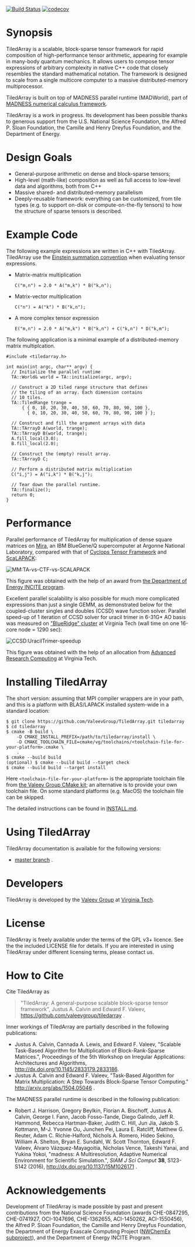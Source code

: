 [![Build Status](https://travis-ci.org/ValeevGroup/tiledarray.svg?branch=master)](https://travis-ci.org/ValeevGroup/tiledarray)
[![codecov](https://codecov.io/gh/ValeevGroup/tiledarray/branch/master/graph/badge.svg)](https://codecov.io/gh/ValeevGroup/tiledarray)

# Synopsis
TiledArray is a scalable, block-sparse tensor framework for rapid composition of high-performance tensor arithmetic, appearing for example in many-body quantum mechanics. It allows users to compose tensor expressions of arbitrary complexity in native C++ code that closely resembles the standard mathematical notation. The framework is designed to scale from a single multicore computer to a massive distributed-memory multiprocessor.

TiledArray is built on top of MADNESS parallel runtime (MADWorld), part of [MADNESS numerical calculus framework](https://github.com/m-a-d-n-e-s-s/madness).

TiledArray is a work in progress. Its development has been possible thanks to generous support from the U.S. National Science Foundation, the Alfred P. Sloan Foundation, the Camille and Henry Dreyfus Foundation, and the Department of Energy.

# Design Goals
* General-purpose arithmetic on dense and block-sparse tensors;
* High-level (math-like) composition as well as full access to low-level data and algorithms, both from C++
* Massive shared- and distributed-memory parallelism
* Deeply-reusable framework: everything can be customized, from tile types (e.g. to support on-disk or compute-on-the-fly tensors) to how the structure of sparse tensors is described.

# Example Code

The following example expressions are written in C++ with TiledArray. TiledArray use the [Einstein summation convention](http://en.wikipedia.org/wiki/Einstein_notation) when evaluating tensor expressions.

* Matrix-matrix multiplication

   ```
   C("m,n") = 2.0 * A("m,k") * B("k,n");
   ```

* Matrix-vector multiplication

   ```
   C("n") = A("k") * B("k,n");
   ```

* A more complex tensor expression
 
   ```
   E("m,n") = 2.0 * A("m,k") * B("k,n") + C("k,n") * D("k,m");
   ```

The following application is a minimal example of a distributed-memory matrix multiplcation.

```
#include <tiledarray.h>

int main(int argc, char** argv) {
  // Initialize the parallel runtime
  TA::World& world = TA::initialize(argc, argv);
  
  // Construct a 2D tiled range structure that defines
  // the tiling of an array. Each dimension contains
  // 10 tiles.
  TA::TiledRange trange = 
      { { 0, 10, 20, 30, 40, 50, 60, 70, 80, 90, 100 },
        { 0, 10, 20, 30, 40, 50, 60, 70, 80, 90, 100 } };
  
  // Construct and fill the argument arrays with data
  TA::TArrayD A(world, trange);
  TA::TArrayD B(world, trange);
  A.fill_local(3.0);
  B.fill_local(2.0);
  
  // Construct the (empty) result array.
  TA::TArrayD C;
  
  // Perform a distributed matrix multiplication
  C("i,j") = A("i,k") * B("k,j");
  
  // Tear down the parallel runtime. 
  TA::finalize();
  return 0;
}
```

# Performance

Parallel performance of TiledArray for multiplication of dense square matrices on [Mira](https://www.alcf.anl.gov/mira), an IBM BlueGene/Q supercomputer at Argonne National Laboratory, compared with that of [Cyclops Tensor Framework](https://github.com/solomonik/ctf) and [ScaLAPACK](http://www.netlib.org/scalapack/):

![MM:TA-vs-CTF-vs-SCALAPACK](https://valeevgroup.github.io/tiledarray/images/BGQtime_TA_CTF_ScaLAPACK.png)

This figure was obtained with the help of an award from [the Department of Energy INCITE program](http://www.doeleadershipcomputing.org/incite-program/).

Excellent parallel scalability is also possible for much more complicated expressions than just a single GEMM, as demonstrated below for the coupled-cluster singles and doubles (CCSD) wave function solver. Parallel speed-up of 1 iteration of CCSD solver for uracil trimer in 6-31G* AO basis was measured on ["BlueRidge" cluster](https://secure.hosting.vt.edu/www.arc.vt.edu/computing/blueridge-sandy-bridge/) at Virginia Tech (wall time on one 16-core node = 1290 sec):

![CCSD:UracilTrimer-speedup](https://valeevgroup.github.io/tiledarray/images/uracil-trimer-ccsd-blueridge-speedup.png)

This figure was obtained with the help of an allocation from [Advanced Research Computing](https://secure.hosting.vt.edu/www.arc.vt.edu/) at Virginia Tech.

# Installing TiledArray

The short version: assuming that MPI compiler wrappers are in your path, and this is a platform with BLAS/LAPACK installed system-wide in a standard location:
```
$ git clone https://github.com/ValeevGroup/TiledArray.git tiledarray
$ cd tiledarray
$ cmake -B build \
    -D CMAKE_INSTALL_PREFIX=/path/to/tiledarray/install \
    -D CMAKE_TOOLCHAIN_FILE=cmake/vg/toolchains/<toolchain-file-for-your-platform>.cmake \
    .
$ cmake --build build
(optional) $ cmake --build build --target check
$ cmake --build build --target install
```
Here `<toolchain-file-for-your-platform>` is the appropriate toolchain file from [the Valeev Group CMake kit](https://github.com/ValeevGroup/kit-cmake/tree/master/toolchains); an alternative is
to provide your own toolchain file. On some standard platforms (e.g. MacOS) the toolchain file can be skipped.

The detailed instructions can be found in [INSTALL.md](https://github.com/ValeevGroup/tiledarray/blob/master/INSTALL.md).

# Using TiledArray

TiledArray documentation is available for the following versions:
- [master branch](https://valeevgroup.github.io/tiledarray/dox-master) .

# Developers
TiledArray is developed by the [Valeev Group](http://valeevgroup.github.io/) at [Virginia Tech](http://www.vt.edu).

# License

TiledArray is freely available under the terms of the GPL v3+ licence. See the the included LICENSE file for details. If you are interested in using TiledArray under different licensing terms, please contact us.

# How to Cite

Cite TiledArray as
> "TiledArray: A general-purpose scalable block-sparse tensor framework", Justus A. Calvin and Edward F. Valeev, https://github.com/valeevgroup/tiledarray .

Inner workings of TiledArray are partially described in the following publications:
* Justus A. Calvin, Cannada A. Lewis, and Edward F. Valeev, "Scalable Task-Based Algorithm for Multiplication of Block-Rank-Sparse Matrices.", Proceedings of the 5th Workshop on Irregular Applications: Architectures and Algorithms, http://dx.doi.org/10.1145/2833179.2833186.
* Justus A. Calvin and Edward F. Valeev, "Task-Based Algorithm for Matrix Multiplication: A Step Towards Block-Sparse Tensor Computing." http://arxiv.org/abs/1504.05046 .

The MADNESS parallel runtime is described in the following publication:
* Robert J. Harrison, Gregory Beylkin, Florian A. Bischoff, Justus A. Calvin, George I. Fann, Jacob Fosso-Tande, Diego Galindo, Jeff R. Hammond, Rebecca Hartman-Baker, Judith C. Hill, Jun Jia, Jakob S. Kottmann, M-J. Yvonne Ou, Junchen Pei, Laura E. Ratcliff, Matthew G. Reuter, Adam C. Richie-Halford, Nichols A. Romero, Hideo Sekino, William A. Shelton, Bryan E. Sundahl, W. Scott Thornton, Edward F. Valeev, Álvaro Vázquez-Mayagoitia, Nicholas Vence, Takeshi Yanai, and Yukina Yokoi, "madness: A Multiresolution, Adaptive Numerical Environment for Scientific Simulation.", *SIAM J Sci Comput* __38__, S123-S142 (2016), http://dx.doi.org/10.1137/15M1026171 .

# Acknowledgements
Development of TiledArray is made possible by past and present contributions from the National Science Foundation (awards CHE-0847295, CHE-0741927, OCI-1047696, CHE-1362655, ACI-1450262, ACI-1550456), the Alfred P. Sloan Foundation, the Camille and Henry Dreyfus Foundation, the Department of Energy Exascale Computing Project ([NWChemEx subproject](https://github.com/NWChemEx-Project)), and the Department of Energy INCITE Program.
